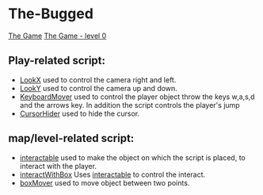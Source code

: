 # The-Bugged

[The Game](https://yarinsh.itch.io/the-bugged)
[The Game - level 0](https://yarinsh.itch.io/the-bugged-level-0)

## Play-related script:

* [LookX](https://github.com/gamedev-yarin/The-Bugged/blob/main/Assets/Script/Player/LookX.cs) used to control the camera right and left.
* [LookY](https://github.com/gamedev-yarin/The-Bugged/blob/main/Assets/Script/Player/LookY.cs) used to control the camera up and down.
* [KeyboardMover](https://github.com/gamedev-yarin/The-Bugged/blob/main/Assets/Script/Player/KeyboardMover.cs) used to control the player object throw the keys w,a,s,d and the arrows key. In addition the script controls the player's jump
* [CursorHider](https://github.com/gamedev-yarin/The-Bugged/blob/main/Assets/Script/Player/CursorHider.cs) used to hide the cursor.

## map/level-related script:
* [interactable](https://github.com/gamedev-yarin/The-Bugged/blob/main/Assets/Script/interactable.cs) used to make the object on which the script is placed, to interact with the player.
* [interactWithBox](https://github.com/gamedev-yarin/The-Bugged/blob/main/Assets/Script/interactWithBox.cs) Uses [interactable](https://github.com/gamedev-yarin/The-Bugged/blob/main/Assets/Script/interactable.cs) to control the interact.
* [boxMover](https://github.com/gamedev-yarin/The-Bugged/blob/main/Assets/Script/Player/LookY.cs) used to move object between two points.
